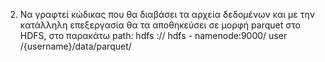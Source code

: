 2. Να γραφτεί κώδικας που θα διαβάσει τα αρχεία δεδομένων και με την κατάλληλη επεξεργασία
θα τα αποθηκεύσει σε μορφή parquet στο HDFS, στο παρακάτω path:
  hdfs :// hdfs - namenode:9000/ user /{username}/data/parquet/

